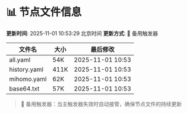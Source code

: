 # 📊 节点文件信息

**更新时间**: 2025-11-01 10:53:29 北京时间
**更新方式**: 🔄 备用触发器

| 文件名 | 大小 | 最后修改 |
|--------|------|----------|
| all.yaml | 54K | 2025-11-01 10:53 |
| history.yaml | 411K | 2025-11-01 10:53 |
| mihomo.yaml | 62K | 2025-11-01 10:53 |
| base64.txt | 57K | 2025-11-01 10:53 |

> 🔄 备用触发器：当主触发器失效时自动接管，确保节点文件的持续更新
